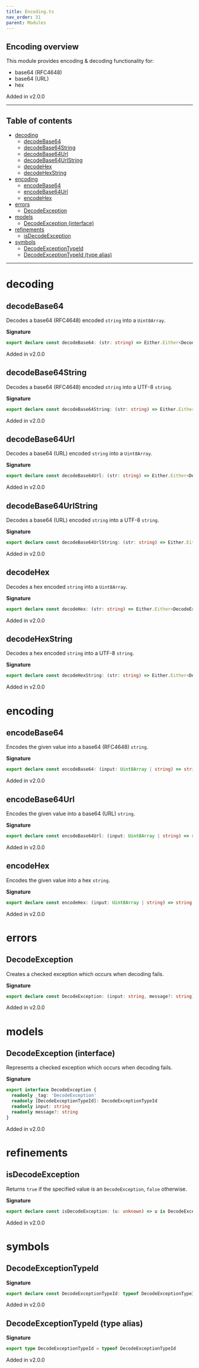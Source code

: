 ```yaml
---
title: Encoding.ts
nav_order: 31
parent: Modules
---
```


## Encoding overview

This module provides encoding & decoding functionality for:

- base64 (RFC4648)
- base64 (URL)
- hex

Added in v2.0.0

---

<h2 class="text-delta">Table of contents</h2>

- [decoding](#decoding)
  - [decodeBase64](#decodebase64)
  - [decodeBase64String](#decodebase64string)
  - [decodeBase64Url](#decodebase64url)
  - [decodeBase64UrlString](#decodebase64urlstring)
  - [decodeHex](#decodehex)
  - [decodeHexString](#decodehexstring)
- [encoding](#encoding)
  - [encodeBase64](#encodebase64)
  - [encodeBase64Url](#encodebase64url)
  - [encodeHex](#encodehex)
- [errors](#errors)
  - [DecodeException](#decodeexception)
- [models](#models)
  - [DecodeException (interface)](#decodeexception-interface)
- [refinements](#refinements)
  - [isDecodeException](#isdecodeexception)
- [symbols](#symbols)
  - [DecodeExceptionTypeId](#decodeexceptiontypeid)
  - [DecodeExceptionTypeId (type alias)](#decodeexceptiontypeid-type-alias)

---

# decoding

## decodeBase64

Decodes a base64 (RFC4648) encoded `string` into a `Uint8Array`.

**Signature**

```ts
export declare const decodeBase64: (str: string) => Either.Either<DecodeException, Uint8Array>
```

Added in v2.0.0

## decodeBase64String

Decodes a base64 (RFC4648) encoded `string` into a UTF-8 `string`.

**Signature**

```ts
export declare const decodeBase64String: (str: string) => Either.Either<DecodeException, string>
```

Added in v2.0.0

## decodeBase64Url

Decodes a base64 (URL) encoded `string` into a `Uint8Array`.

**Signature**

```ts
export declare const decodeBase64Url: (str: string) => Either.Either<DecodeException, Uint8Array>
```

Added in v2.0.0

## decodeBase64UrlString

Decodes a base64 (URL) encoded `string` into a UTF-8 `string`.

**Signature**

```ts
export declare const decodeBase64UrlString: (str: string) => Either.Either<DecodeException, string>
```

Added in v2.0.0

## decodeHex

Decodes a hex encoded `string` into a `Uint8Array`.

**Signature**

```ts
export declare const decodeHex: (str: string) => Either.Either<DecodeException, Uint8Array>
```

Added in v2.0.0

## decodeHexString

Decodes a hex encoded `string` into a UTF-8 `string`.

**Signature**

```ts
export declare const decodeHexString: (str: string) => Either.Either<DecodeException, string>
```

Added in v2.0.0

# encoding

## encodeBase64

Encodes the given value into a base64 (RFC4648) `string`.

**Signature**

```ts
export declare const encodeBase64: (input: Uint8Array | string) => string
```

Added in v2.0.0

## encodeBase64Url

Encodes the given value into a base64 (URL) `string`.

**Signature**

```ts
export declare const encodeBase64Url: (input: Uint8Array | string) => string
```

Added in v2.0.0

## encodeHex

Encodes the given value into a hex `string`.

**Signature**

```ts
export declare const encodeHex: (input: Uint8Array | string) => string
```

Added in v2.0.0

# errors

## DecodeException

Creates a checked exception which occurs when decoding fails.

**Signature**

```ts
export declare const DecodeException: (input: string, message?: string) => DecodeException
```

Added in v2.0.0

# models

## DecodeException (interface)

Represents a checked exception which occurs when decoding fails.

**Signature**

```ts
export interface DecodeException {
  readonly _tag: 'DecodeException'
  readonly [DecodeExceptionTypeId]: DecodeExceptionTypeId
  readonly input: string
  readonly message?: string
}
```

Added in v2.0.0

# refinements

## isDecodeException

Returns `true` if the specified value is an `DecodeException`, `false` otherwise.

**Signature**

```ts
export declare const isDecodeException: (u: unknown) => u is DecodeException
```

Added in v2.0.0

# symbols

## DecodeExceptionTypeId

**Signature**

```ts
export declare const DecodeExceptionTypeId: typeof DecodeExceptionTypeId
```

Added in v2.0.0

## DecodeExceptionTypeId (type alias)

**Signature**

```ts
export type DecodeExceptionTypeId = typeof DecodeExceptionTypeId
```

Added in v2.0.0
